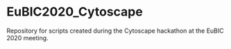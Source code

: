 # EuBIC2020_Cytoscape

Repository for scripts created during the Cytoscape hackathon at the EuBIC 2020 meeting. 
